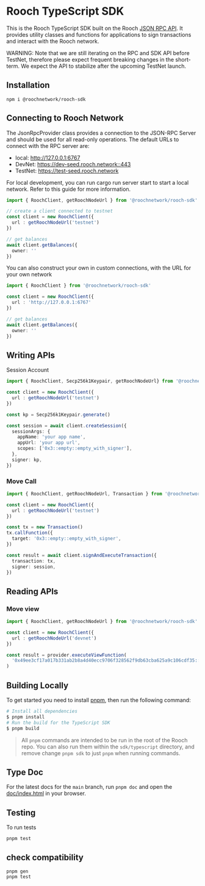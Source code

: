 # Rooch TypeScript SDK

This is the Rooch TypeScript SDK built on the Rooch [JSON RPC API](https://github.com/rooch-network/rooch/blob/main/crates/rooch-open-rpc-spec/schemas/openrpc.json). It provides utility classes and functions for applications to sign transactions and interact with the Rooch network.

WARNING: Note that we are still iterating on the RPC and SDK API before TestNet, therefore please expect frequent breaking changes in the short-term. We expect the API to stabilize after the upcoming TestNet launch.

## Installation

```shell
npm i @roochnetwork/rooch-sdk
```

## Connecting to Rooch Network

The JsonRpcProvider class provides a connection to the JSON-RPC Server and should be used for all read-only operations. The default URLs to connect with the RPC server are:

- local: http://127.0.0.1:6767
- DevNet: https://dev-seed.rooch.network::443
- TestNet: https://test-seed.rooch.network

For local development, you can run cargo run server start to start a local network. Refer to this guide for more information.

```typescript
import { RoochClient, getRoochNodeUrl } from '@roochnetwork/rooch-sdk'

// create a client connected to testnet
const client = new RoochClient({
  url : getRoochNodeUrl('testnet')
})

// get balances
await client.getBalances({
  owner: ''
})
```

You can also construct your own in custom connections, with the URL for your own network

```typescript
import { RoochClient } from '@roochnetwork/rooch-sdk'

const client = new RoochClient({
  url : 'http://127.0.0.1:6767'
})

// get balances
await client.getBalances({
  owner: ''
})
```

## Writing APIs

Session Account

```typescript
import { RoochClient, Secp256k1Keypair, getRoochNodeUrl} from '@roochnetwork/rooch-sdk'

const client = new RoochClient({
  url : getRoochNodeUrl('testnet')
})

const kp = Secp256k1Keypair.generate()

const session = await client.createSession({
  sessionArgs: {
    appName: 'your app name',
    appUrl: 'your app url',
    scopes: ['0x3::empty::empty_with_signer'],
  },
  signer: kp,
})
```

### Move Call

```typescript
import { RoochClient, getRoochNodeUrl, Transaction } from '@roochnetwork/rooch-sdk'

const client = new RoochClient({
  url : getRoochNodeUrl('testnet')
})

const tx = new Transaction()
tx.callFunction({
  target: '0x3::empty::empty_with_signer',
})

const result = await client.signAndExecuteTransaction({
  transaction: tx,
  signer: session,
})
```

## Reading APIs

### Move view

```typescript
import { RoochClient, getRoochNodeUrl } from '@roochnetwork/rooch-sdk'

const client = new RoochClient({
  url : getRoochNodeUrl('devnet')
})

const result = provider.executeViewFunction(
  '0x49ee3cf17a017b331ab2b8a4d40ecc9706f328562f9db63cba625a9c106cdf35::counter::view',
)
```

## Building Locally

To get started you need to install [pnpm](https://pnpm.io/), then run the following command:

```bash
# Install all dependencies
$ pnpm install
# Run the build for the TypeScript SDK
$ pnpm build
```

> All `pnpm` commands are intended to be run in the root of the Rooch repo. You can also run them within the `sdk/typescript` directory, and remove change `pnpm sdk` to just `pnpm` when running commands.

## Type Doc

For the latest docs for the `main` branch, run `pnpm doc` and open the [doc/index.html](doc/index.html) in your browser.

## Testing

To run tests

```
pnpm test
```

## check compatibility

```
pnpm gen
pnpm test
```
